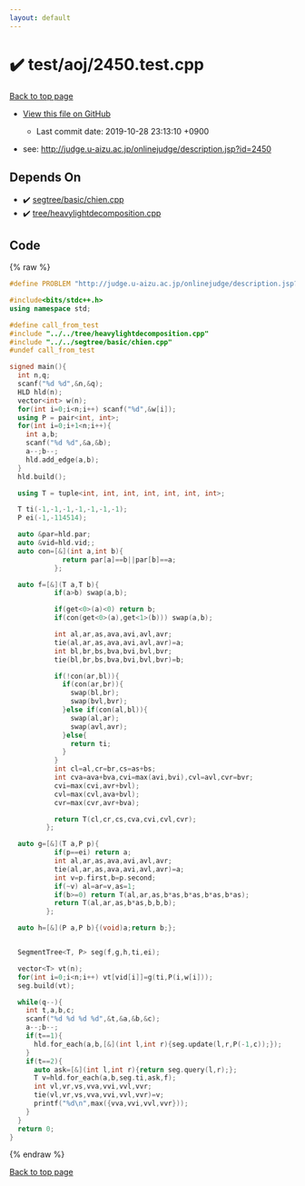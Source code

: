 ```yaml
---
layout: default
---
```


<!-- mathjax config similar to math.stackexchange -->
<script type="text/javascript" async
  src="https://cdnjs.cloudflare.com/ajax/libs/mathjax/2.7.5/MathJax.js?config=TeX-MML-AM_CHTML">
</script>
<script type="text/x-mathjax-config">
  MathJax.Hub.Config({
    TeX: { equationNumbers: { autoNumber: "AMS" }},
    tex2jax: {
      inlineMath: [ ['$','$'] ],
      processEscapes: true
    },
    "HTML-CSS": { matchFontHeight: false },
    displayAlign: "left",
    displayIndent: "2em"
  });
</script>

<script type="text/javascript" src="https://cdnjs.cloudflare.com/ajax/libs/jquery/3.4.1/jquery.min.js"></script>
<script src="https://cdn.jsdelivr.net/npm/jquery-balloon-js@1.1.2/jquery.balloon.min.js" integrity="sha256-ZEYs9VrgAeNuPvs15E39OsyOJaIkXEEt10fzxJ20+2I=" crossorigin="anonymous"></script>
<script type="text/javascript" src="../../../assets/js/copy-button.js"></script>
<link rel="stylesheet" href="../../../assets/css/copy-button.css" />


# :heavy_check_mark: test/aoj/2450.test.cpp
<a href="../../../index.html">Back to top page</a>

* <a href="{{ site.github.repository_url }}/blob/master/test/aoj/2450.test.cpp">View this file on GitHub</a>
    - Last commit date: 2019-10-28 23:13:10 +0900


* see: <a href="http://judge.u-aizu.ac.jp/onlinejudge/description.jsp?id=2450">http://judge.u-aizu.ac.jp/onlinejudge/description.jsp?id=2450</a>


## Depends On
* :heavy_check_mark: <a href="../../../library/segtree/basic/chien.cpp.html">segtree/basic/chien.cpp</a>
* :heavy_check_mark: <a href="../../../library/tree/heavylightdecomposition.cpp.html">tree/heavylightdecomposition.cpp</a>


## Code
{% raw %}
```cpp
#define PROBLEM "http://judge.u-aizu.ac.jp/onlinejudge/description.jsp?id=2450"

#include<bits/stdc++.h>
using namespace std;

#define call_from_test
#include "../../tree/heavylightdecomposition.cpp"
#include "../../segtree/basic/chien.cpp"
#undef call_from_test

signed main(){
  int n,q;
  scanf("%d %d",&n,&q);
  HLD hld(n);
  vector<int> w(n);
  for(int i=0;i<n;i++) scanf("%d",&w[i]);
  using P = pair<int, int>;
  for(int i=0;i+1<n;i++){
    int a,b;
    scanf("%d %d",&a,&b);
    a--;b--;
    hld.add_edge(a,b);
  }
  hld.build();

  using T = tuple<int, int, int, int, int, int, int>;

  T ti(-1,-1,-1,-1,-1,-1,-1);
  P ei(-1,-114514);

  auto &par=hld.par;
  auto &vid=hld.vid;;
  auto con=[&](int a,int b){
             return par[a]==b||par[b]==a;
           };

  auto f=[&](T a,T b){
           if(a>b) swap(a,b);

           if(get<0>(a)<0) return b;
           if(con(get<0>(a),get<1>(b))) swap(a,b);

           int al,ar,as,ava,avi,avl,avr;
           tie(al,ar,as,ava,avi,avl,avr)=a;
           int bl,br,bs,bva,bvi,bvl,bvr;
           tie(bl,br,bs,bva,bvi,bvl,bvr)=b;

           if(!con(ar,bl)){
             if(con(ar,br)){
               swap(bl,br);
               swap(bvl,bvr);
             }else if(con(al,bl)){
               swap(al,ar);
               swap(avl,avr);
             }else{
               return ti;
             }
           }
           int cl=al,cr=br,cs=as+bs;
           int cva=ava+bva,cvi=max(avi,bvi),cvl=avl,cvr=bvr;
           cvi=max(cvi,avr+bvl);
           cvl=max(cvl,ava+bvl);
           cvr=max(cvr,avr+bva);

           return T(cl,cr,cs,cva,cvi,cvl,cvr);
         };

  auto g=[&](T a,P p){
           if(p==ei) return a;
           int al,ar,as,ava,avi,avl,avr;
           tie(al,ar,as,ava,avi,avl,avr)=a;
           int v=p.first,b=p.second;
           if(~v) al=ar=v,as=1;
           if(b>=0) return T(al,ar,as,b*as,b*as,b*as,b*as);
           return T(al,ar,as,b*as,b,b,b);
         };

  auto h=[&](P a,P b){(void)a;return b;};


  SegmentTree<T, P> seg(f,g,h,ti,ei);

  vector<T> vt(n);
  for(int i=0;i<n;i++) vt[vid[i]]=g(ti,P(i,w[i]));
  seg.build(vt);

  while(q--){
    int t,a,b,c;
    scanf("%d %d %d %d",&t,&a,&b,&c);
    a--;b--;
    if(t==1){
      hld.for_each(a,b,[&](int l,int r){seg.update(l,r,P(-1,c));});
    }
    if(t==2){
      auto ask=[&](int l,int r){return seg.query(l,r);};
      T v=hld.for_each(a,b,seg.ti,ask,f);
      int vl,vr,vs,vva,vvi,vvl,vvr;
      tie(vl,vr,vs,vva,vvi,vvl,vvr)=v;
      printf("%d\n",max({vva,vvi,vvl,vvr}));
    }
  }
  return 0;
}

```
{% endraw %}

<a href="../../../index.html">Back to top page</a>

